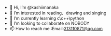 - 👋 Hi, I’m @kashiimanaka
- 👀 I’m interested in reading、drawing and singing
- 🌱 I’m currently learning c\c++\python
- 💞️ I’m looking to collaborate on NOBODY
- 📫 How to reach me :Email:313110871@qq.com
<!---
kashiimanaka/kashiimanaka is a ✨ special ✨ repository because its `README.md` (this file) appears on your GitHub profile.
You can click the Preview link to take a look at your changes.
--->
